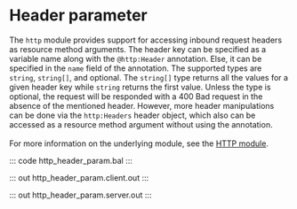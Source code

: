 # Header parameter

The `http` module provides support for accessing inbound request headers as resource method arguments.
The header key can be specified as a variable name along with the `@http:Header` annotation. Else, it can be specified
in the `name` field of the annotation. The supported types are `string`, `string[]`, and optional.
The `string[]` type returns all the values for a given header key while `string` returns the first value. Unless the
type is optional, the request will be responded with a 400 Bad request in the absence of the mentioned header.
However, more header manipulations can be done via the `http:Headers` header object, which also can be accessed as
a resource method argument without using the annotation.<br/><br/>
For more information on the underlying module,
see the [HTTP module](https://lib.ballerina.io/ballerina/http/latest/).

::: code http_header_param.bal :::

::: out http_header_param.client.out :::

::: out http_header_param.server.out :::